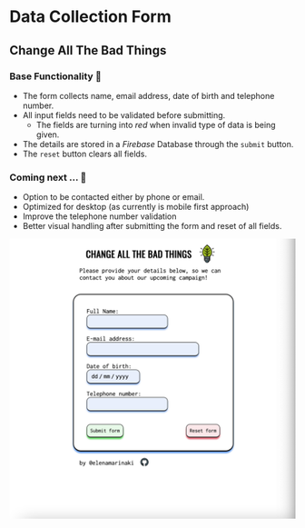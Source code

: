 # Data Collection Form

## Change All The Bad Things

### Base Functionality :page_with_curl:

- The form collects name, email address, date of birth and telephone number.
- All input fields need to be validated before submitting.
  - The fields are turning into _red_ when invalid type of data is being given.
- The details are stored in a _Firebase_ Database through the `submit` button.
- The `reset` button clears all fields.

### Coming next ... :test_tube:

- Option to be contacted either by phone or email.
- Optimized for desktop (as currently is mobile first approach)
- Improve the telephone number validation
- Better visual handling after submitting the form and reset of all fields.

![Img1](app-screenshots/screen_1.png)
